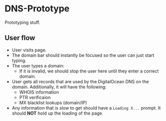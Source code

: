# DNS-Prototype
Prototyping stuff.

## User flow
- User visits page.
- The domain bar should instantly be focused so the user can just start typing.
- The user types a domain:
    - If it is invalid, we should stop the user here until they enter a correct domain.
- User gets all records that are used by the DigitalOcean DNS on the domain. Additionally, it will have the following:
    - WHOIS information
    - PTR verificaion
    - MX blacklist lookups (domain/IP)
- Any information that is slow to get should have a `Loading X...` prompt. It should **NOT** hold up the loading of the page.
